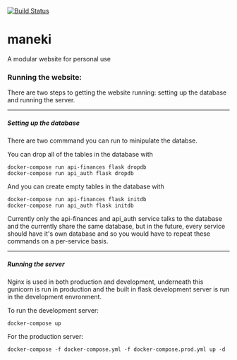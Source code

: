 [![Build Status](https://travis-ci.org/kriswithank/maneki.svg?branch=master)](https://travis-ci.org/kriswithank/maneki)

# maneki
A modular website for personal use

### Running the website:

There are two steps to getting the website running: setting up the
database and running the server.

---

##### Setting up the database

There are two commmand you can run to minipulate the databse.

You can drop all of the tables in the database with

```
docker-compose run api-finances flask dropdb
docker-compose run api_auth flask dropdb
```

And you can create empty tables in the database with

```
docker-compose run api-finances flask initdb
docker-compose run api_auth flask initdb
```

Currently only the api-finances and api_auth service talks to the database and
the currently share the same database, but in the future, every service should
have it's own database and so you would have to repeat these commands on a
per-service basis.

---

##### Running the server

Nginx is used in both production and development, underneath this
gunicorn is run in production and the built in flask development server
is run in the development envronment.

To run the development server:

```
docker-compose up
```

For the production server:

```
docker-compose -f docker-compose.yml -f docker-compose.prod.yml up -d
```
